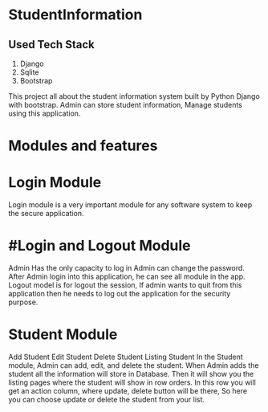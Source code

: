 # StudentInformation

## Used Tech Stack

1. Django
2. Sqlite
3. Bootstrap

This project all about the student information system built by Python Django with bootstrap. Admin can store student information, Manage students using this application.

# Modules and features

# Login Module

Login module is a very important module for any software system to keep the secure application.

# #Login and Logout Module

Admin Has the only capacity to log in
Admin can change the password.
After Admin login into this application, he can see all module in the app.
Logout model is for logout the session, If admin wants to quit from this application then he needs to log out the application for the security purpose.

# Student Module

Add Student
Edit Student
Delete Student
Listing Student
In the Student module, Admin can add, edit, and delete the student. When Admin adds the student all the information will store in Database. Then it will show you the listing pages where the student will show in row orders. In this row you will get an action column, where update, delete button will be there, So here you can choose update or delete the student from your list.
